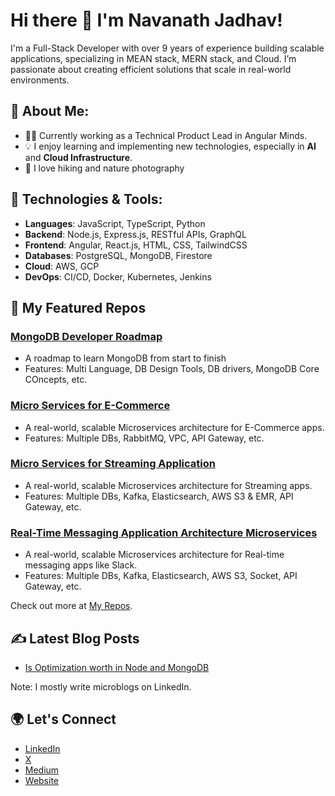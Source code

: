 # Hi there 👋 I'm Navanath Jadhav!

I'm a Full-Stack Developer with over 9 years of experience building scalable applications, specializing in MEAN stack, MERN stack, and Cloud. I’m passionate about creating efficient solutions that scale in real-world environments.

## 🚀 About Me:

- 👨‍💻 Currently working as a Technical Product Lead in Angular Minds.
- 💡 I enjoy learning and implementing new technologies, especially in **AI** and **Cloud Infrastructure**.
- 📸 I love hiking  and nature photography 

## 🔧 Technologies & Tools:

- **Languages**: JavaScript, TypeScript, Python
- **Backend**: Node.js, Express.js, RESTful APIs, GraphQL
- **Frontend**: Angular, React.js, HTML, CSS, TailwindCSS
- **Databases**: PostgreSQL, MongoDB, Firestore
- **Cloud**: AWS, GCP
- **DevOps**: CI/CD, Docker, Kubernetes, Jenkins

## 🚀 My Featured Repos

### [MongoDB Developer Roadmap](https://github.com/navanathjadhav/mongodb-developer-roadmap)

- A roadmap to learn MongoDB from start to finish
- Features: Multi Language, DB Design Tools, DB drivers, MongoDB Core COncepts, etc.

### [Micro Services for E-Commerce](https://github.com/navanathjadhav/Micro-Services-for-E-Commerce)

- A real-world, scalable Microservices architecture for E-Commerce apps.
- Features: Multiple DBs, RabbitMQ, VPC, API Gateway, etc.

### [Micro Services for Streaming Application](https://github.com/navanathjadhav/Micro-Services-for-Streaming-Application)

- A real-world, scalable Microservices architecture for Streaming apps.
- Features: Multiple DBs, Kafka, Elasticsearch, AWS S3 & EMR, API Gateway, etc.

### [Real-Time Messaging Application Architecture Microservices](https://github.com/navanathjadhav/Real-Time-Messaging-Application-Architecture-Microservices)

- A real-world, scalable Microservices architecture for Real-time messaging apps like Slack.
- Features: Multiple DBs, Kafka, Elasticsearch, AWS S3, Socket, API Gateway, etc.

Check out more at [My Repos](https://github.com/navanathjadhav?tab=repositories).

## ✍️ Latest Blog Posts

- [Is Optimization worth in Node and MongoDB](https://everblogs.com/back-end/is-optimization-worth-in-node-and-mongodb/)

Note: I mostly write microblogs on LinkedIn.

## 🌍 Let's Connect

- [LinkedIn](https://www.linkedin.com/in/navanath-jadhav/)
- [X](https://x.com/its_navanath)
- [Medium](https://navanathjadhav.medium.com/)
- [Website](https://everblogs.com/)
